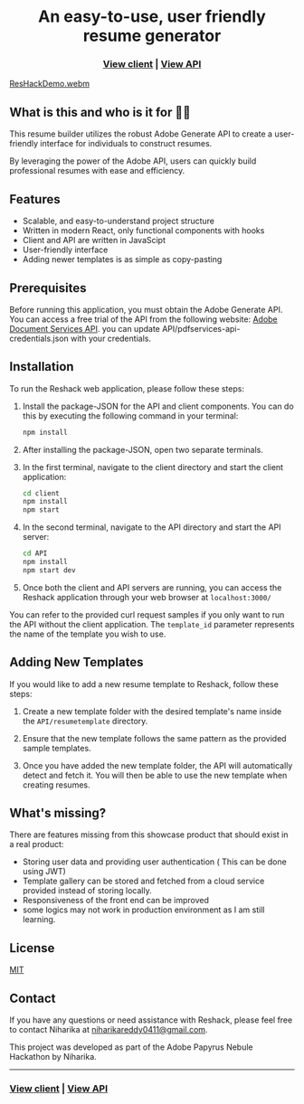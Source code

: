 <h1 align="center">An easy-to-use, user friendly resume generator</h1>


<h3 align="center">
  <a href="https://github.com/niharika0411-niha/Niharika/tree/master/client">View client</a> |
  <a href="https://github.com/niharika0411-niha/Niharika/tree/master/API">View API</a>
</h3>

[ResHackDemo.webm](https://github.com/niharika0411-niha/Niharika/assets/106406724/3a815ba4-7cef-45a6-936f-9df432f42ff6)


## What is this and who is it for 🤷‍♀️

This resume builder utilizes the robust Adobe Generate API to create a user-friendly interface for individuals to construct resumes. 

By leveraging the power of the Adobe API, users can quickly build professional resumes with ease and efficiency.

## Features

- Scalable, and easy-to-understand project structure
- Written in modern React, only functional components with hooks
- Client and API are written in JavaScipt
- User-friendly interface
- Adding newer templates is as simple as copy-pasting 

## Prerequisites

Before running this application, you must obtain the Adobe Generate API. You can access a free trial of the API from the following website: [Adobe Document Services API](https://developer.adobe.com/document-services/apis/doc-generation/).
you can update API/pdfservices-api-credentials.json with your credentials.

## Installation

To run the Reshack web application, please follow these steps:

1. Install the package-JSON for the API and client components. You can do this by executing the following command in your terminal:

   ```bash
   npm install
   ```

2. After installing the package-JSON, open two separate terminals.

3. In the first terminal, navigate to the client directory and start the client application:

   ```bash
   cd client
   npm install
   npm start
   ```

4. In the second terminal, navigate to the API directory and start the API server:

   ```bash
   cd API
   npm install
   npm start dev
   ```

5. Once both the client and API servers are running, you can access the Reshack application through your web browser at ```localhost:3000/```

You can refer to the provided curl request samples if you only want to run the API without the client application. The `template_id` parameter represents the name of the template you wish to use.

## Adding New Templates

If you would like to add a new resume template to Reshack, follow these steps:

1. Create a new template folder with the desired template's name inside the `API/resumetemplate` directory.

2. Ensure that the new template follows the same pattern as the provided sample templates.

3. Once you have added the new template folder, the API will automatically detect and fetch it. You will then be able to use the new template when creating resumes.
## What's missing?

There are features missing from this showcase product that should exist in a real product:

- Storing user data and providing user authentication ( This can be done using JWT)
- Template gallery can be stored and fetched from a cloud service provided instead of storing locally.
- Responsiveness of the front end can be improved
- some logics may not work in production environment as I am still learning.

## License

[MIT](https://opensource.org/licenses/MIT)

## Contact

If you have any questions or need assistance with Reshack, please feel free to contact Niharika at niharikareddy0411@gmail.com.

This project was developed as part of the Adobe Papyrus Nebule Hackathon by Niharika.

<hr>

<h3>
  <a href="https://github.com/niharika0411-niha/Niharika/tree/master/client">View client</a> |
  <a href="https://github.com/niharika0411-niha/Niharika/tree/master/API">View API</a>
</h3>
